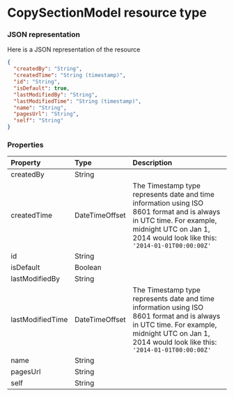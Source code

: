 # CopySectionModel resource type



### JSON representation

Here is a JSON representation of the resource

```json
{
  "createdBy": "String",
  "createdTime": "String (timestamp)",
  "id": "String",
  "isDefault": true,
  "lastModifiedBy": "String",
  "lastModifiedTime": "String (timestamp)",
  "name": "String",
  "pagesUrl": "String",
  "self": "String"
}

```
### Properties
| Property	   | Type	|Description|
|:---------------|:--------|:----------|
|createdBy|String||
|createdTime|DateTimeOffset|The Timestamp type represents date and time information using ISO 8601 format and is always in UTC time. For example, midnight UTC on Jan 1, 2014 would look like this: `'2014-01-01T00:00:00Z'`|
|id|String||
|isDefault|Boolean||
|lastModifiedBy|String||
|lastModifiedTime|DateTimeOffset|The Timestamp type represents date and time information using ISO 8601 format and is always in UTC time. For example, midnight UTC on Jan 1, 2014 would look like this: `'2014-01-01T00:00:00Z'`|
|name|String||
|pagesUrl|String||
|self|String||

<!-- uuid: f09cf3b8-9c04-4a72-a0b2-86d9acc5e413
2015-10-09 18:41:45 UTC -->
